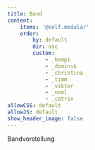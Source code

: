 ```yaml
---
title: Band
content:
    items: '@self.modular'
    order:
        by: default
        dir: asc
        custom:
            - _kompi
            - _dominik
            - _christina
            - _timm
            - _viktor
            - _noel
            - _catrin
allowCSS: default
allowJS: default
show_header_image: false
---
```


Bandvorstellung
